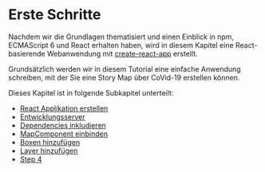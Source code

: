 # Erste Schritte

Nachdem wir die Grundlagen thematisiert und einen Einblick in npm, ECMAScript 6 und React
erhalten haben, wird in diesem Kapitel eine React-basierende Webanwendung mit
[create-react-app](https://github.com/facebook/create-react-app) erstellt.

Grundsätzlich werden wir in diesem Tutorial eine einfache Anwendung schreiben, mit der Sie eine Story Map über
CoVid-19 erstellen können.

Dieses Kapitel ist in folgende Subkapitel unterteilt:

- [React Applikation erstellen](../first-steps/create-react-app.md)
- [Entwicklungsserver](../first-steps/webpack-hotreload.md)
- [Dependencies inkludieren](../first-steps/basispakete.md)
- [MapComponent einbinden](../first-steps/stepOne.md)
- [Boxen hinzufügen](../first-steps/stepTwo.md)
- [Layer hinzufügen](../first-steps/stepThree.md)
- [Step 4](../first-steps/stepFour.md)
